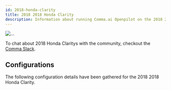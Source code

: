 ```yaml
---
id: 2018-honda-clarity
title: 2018 2018 Honda Clarity
description: Information about running Comma.ai Openpilot on the 2018 2018 Honda Clarity
---
```


<div class="image-wrap m-3 float-sm-right col-sm-3">
<img src="https://dl.airtable.com/1zSSs6cGSpCnTCgIP2hl_2018%20Honda%20Clarity.png" class="rounded img-fluid img-thumbnail" alt="...">
</div>



To chat about 2018 Honda Claritys with the community, checkout the  [Comma Slack](https://slack.comma.ai).
      
## Configurations
The following configuration details have been gathered for the 2018 2018 Honda Clarity.








